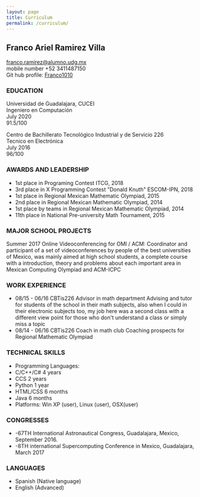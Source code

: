 ```yaml
---
layout: page
title: Curriculum
permalink: /curriculum/
---
```

## Franco Ariel Ramirez Villa
franco.ramirez@alumno.udg.mx  
mobile number +52 3411487150  
Git hub profile: [Franco1010](https://github.com/Franco1010)

### EDUCATION		
Universidad de Guadalajara, CUCEI  
Ingeniero en Computación  
July 2020  
91.5/100  

Centro de Bachillerato Tecnológico Industrial y de Servicio 226  
Tecnico en Electrónica  
July 2016  
96/100  


### AWARDS AND LEADERSHIP

- 1st place in Programing Contest ITCG, 2018
- 3rd place in X Programming Contest "Donald Knuth" ESCOM-IPN, 2018
- 1st place in Regional Mexican Mathematic Olympiad, 2015
- 2nd place in Regional Mexican Mathematic Olympiad, 2014
- 1st place by teams in Regional Mexican Mathematic Olympiad, 2014
- 11th place in National Pre-university Math Tournament, 2015

### MAJOR SCHOOL PROJECTS

Summer 2017 	Online Videoconferencing for OMI / ACM: Coordinator and participant of a set of videoconferences by people of the best universities of Mexico, was mainly aimed at high school students, a complete course with a introduction, theory and problems about each important area in Mexican Computing Olympiad and ACM-ICPC

### WORK EXPERIENCE
- 08/15 - 06/16		CBTis226
			Advisor in math department
      Advising and tutor for students of the school in their math subjects, also when I could in their electronic subjects too, my job here was a second class with a different view point for those who don't understand a class or simply miss a topic
- 08/14 - 06/16	CBTis226
	   Coach in math club
     Coaching prospects for Regional Mathematic Olympiad


### TECHNICAL SKILLS
- Programming Languages:
- C/C++/C#	4 years
- CCS		2 years
- Python		1 year
- HTML/CSS	6 months
- Java		6 months
- Platforms: Win XP (user), Linux (user), OSX(user)

### CONGRESSES
- -67TH International Astronautical Congress, Guadalajara, Mexico, September 2016.
- -8TH international Supercomputing Conference in Mexico, Guadalajara, March 2017


### LANGUAGES
- Spanish (Native language)
- English (Advanced)
